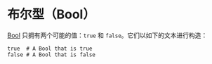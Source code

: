# 布尔型（Bool）

[Bool](http://crystal-lang.org/api/Bool.html) 只拥有两个可能的值：`true` 和 `false`。它们以如下的文本进行构造：



```crystal
true  # A Bool that is true
false # A Bool that is false
```
